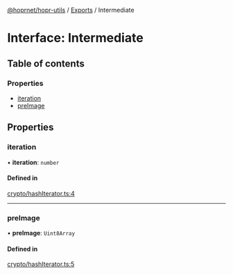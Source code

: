 [@hoprnet/hopr-utils](../README.md) / [Exports](../modules.md) / Intermediate

# Interface: Intermediate

## Table of contents

### Properties

- [iteration](Intermediate.md#iteration)
- [preImage](Intermediate.md#preimage)

## Properties

### iteration

• **iteration**: `number`

#### Defined in

[crypto/hashIterator.ts:4](https://github.com/UbuntuEvangelist/hoprnet/blob/master/packages/utils/src/crypto/hashIterator.ts#L4)

___

### preImage

• **preImage**: `Uint8Array`

#### Defined in

[crypto/hashIterator.ts:5](https://github.com/UbuntuEvangelist/hoprnet/blob/master/packages/utils/src/crypto/hashIterator.ts#L5)
